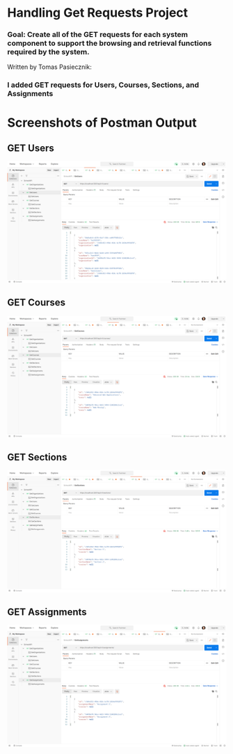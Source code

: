 # Handling Get Requests Project

### Goal: Create all of the GET requests for each system component to support the browsing and retrieval functions required by the system.

Written by Tomas Pasiecznik:

### I added GET requests for Users, Courses, Sections, and Assignments

# Screenshots of Postman Output  

## GET Users
![GetUsers](/GetUsers.png "GetUsers")

## GET Courses
![GetCourses](/GetCourses.png "GetCourses")

## GET Sections
![GetSections](/GetSections.png "GetSections")

## GET Assignments
![GetAssignments](/GetAssignments.png "GetAssignments")
